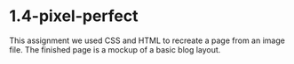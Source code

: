 # 1.4-pixel-perfect

This assignment we used CSS and HTML to recreate a page from an image file. The finished page is a mockup of a basic blog layout.
